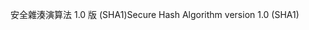 <span data-ttu-id="a75b6-101">安全雜湊演算法 1.0 版 (SHA1)</span><span class="sxs-lookup"><span data-stu-id="a75b6-101">Secure Hash Algorithm version 1.0 (SHA1)</span></span>